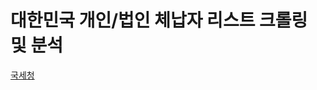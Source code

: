# 대한민국 개인/법인 체납자 리스트 크롤링 및 분석

[국세청](https://www.nts.go.kr/nts/cm/cntnts/cntntsView.do?mi=6685&cntntsId=8097)
